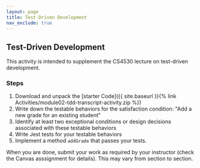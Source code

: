 ```yaml
---
layout: page
title: Test-Driven Development
nav_exclude: true
---
```


## Test-Driven Development

This activity is intended to supplement the CS4530 lecture on test-driven development.

### Steps

1. Download and unpack the  [starter Code]({{ site.baseurl }}{% link Activities/module02-tdd-transcript-activity.zip %})  
2. Write down the testable behaviors for the satisfaction condition: "Add a new grade for an existing student"
3. Identify at least two exceptional conditions or design decisions associated with these testable behaviors
4. Write Jest tests for your testable behaviors
5. Implement a method `addGrade` that passes your tests.

When you are done, submit your work as required by your instructor (check the Canvas asssignment for details). This may vary from section to section.

